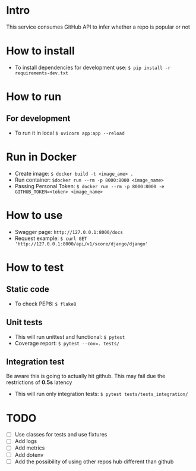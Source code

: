 # Intro
This service consumes GitHub API to infer whether a repo is popular or not
# How to install
- To install dependencies for development use: `$ pip install -r requirements-dev.txt`
  
# How to run
## For development
- To run it in local `$ uvicorn app:app --reload`

# Run in Docker
- Create image: `$ docker build -t <image_ame> .`
- Run container: `$docker run --rm -p 8000:8000 <image_name>`
- Passing Personal Token: `$ docker run --rm -p 8000:8000 -e GITHUB_TOKEN=<token> <image_name>`

# How to use
- Swagger page: `http://127.0.0.1:8000/docs`
- Request example: `$ curl GET 'http://127.0.0.1:8000/api/v1/score/django/django'`


# How to test
## Static code
- To check PEP8: `$ flake8`

## Unit tests
- This will run unittest and functional: `$ pytest`
- Coverage report: `$ pytest --cov=. tests/`

## Integration test
Be aware this is going to actually hit github. This may fail due the restrictions of **0.5s** latency
- This will run only integration tests: `$ pytest tests/tests_integration/`


# TODO
- [ ] Use classes for tests and use fixtures
- [ ] Add logs
- [ ] Add metrics
- [ ] Add dotenv
- [ ] Add the possibility of using other repos hub different than github
